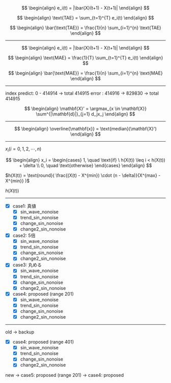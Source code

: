 $$
\begin{align}
    e_i(t) = |\bar{X}(t+1) - X(t+1)|
\end{align}
$$

$$
\begin{align}
    \text{TAE} = \sum_{t=1}^{T} e_i(t)
\end{align}
$$

$$
\begin{align}
    \bar{\text{TAE}} = \frac{1}{n} \sum_{i=1}^{n} \text{TAE}
\end{align}
$$

- - -

$$
\begin{align}
    e_i(t) = |\bar{X}(t+1) - X(t+1)|
\end{align}
$$

$$
\begin{align}
    \text{MAE} = \frac{1}{T} \sum_{t=1}^{T} e_i(t)
\end{align}
$$

$$
\begin{align}
    \bar{\text{MAE}} = \frac{1}{n} \sum_{i=1}^{n} \text{MAE}
\end{align}
$$

- - -

index
predict: 0 - 414914 -> total 414915
error  : 414916 -> 829830 -> total 414915

$$
\begin{align}
    \mathbf{X}' = \argmax_{x \in \mathbf{X}} \sum^{|\mathbf{d}|}_{j=1} d_jx_j
\end{align}
$$

- - -

$$
\begin{align}
    \overline{\mathbf{x}} = \text{median}(\mathbf{X}')
\end{align}
$$

- - -

$x_i (i = 0, 1, 2, \cdots, n)$

$$
\begin{align}
    x_i = \begin{cases}
        1, \quad \text{if} \ h(X(t)) \leq i < h(X(t)) + \delta
        \\
        0, \quad \text{otherwise}
    \end{cases}
\end{align}
$$

$h(X(t)) = \text{round}( \frac{(X(t) - X^{min}) \cdot (n - \delta)}{X^{max} - X^{min}} )$

$h(X(t))$

- - -

- [x] case1: 真値
  - [x] sin_wave_nonoise
  - [x] trend_sin_nonoise
  - [x] change_sin_nonoise
  - [x] change2_sin_nonoise
- [x] case2: 5倍
  - [x] sin_wave_nonoise
  - [x] trend_sin_nonoise
  - [x] change_sin_nonoise
  - [x] change2_sin_nonoise
- [x] case3: 丸める
  - [x] sin_wave_nonoise
  - [x] trend_sin_nonoise
  - [x] change_sin_nonoise
  - [x] change2_sin_nonoise
- [x] case4: proposed (range 201)
  - [x] sin_wave_nonoise
  - [x] trend_sin_nonoise
  - [x] change_sin_nonoise
  - [x] change2_sin_nonoise

- - -

old -> backup

- [x] case4: proposed (range 401)
  - [x] sin_wave_nonoise
  - [x] trend_sin_nonoise
  - [x] change_sin_nonoise
  - [x] change2_sin_nonoise

new -> case5: proposed (range 201) -> case4: proposed